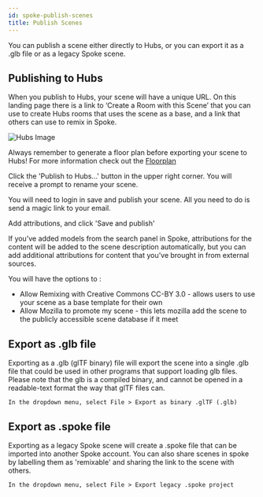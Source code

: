 ```yaml
---
id: spoke-publish-scenes
title: Publish Scenes
---
```


You can publish a scene either directly to Hubs, or you can export it as a .glb file or as a legacy Spoke scene. 

## Publishing to Hubs

When you publish to Hubs, your scene will have a unique URL. On this landing page there is a link to ‘Create a Room with this Scene’ that you can use to create Hubs rooms that uses the scene as a base, and a link that others can use to remix in Spoke. 

![Hubs Image](img/spoke-scene-remixing.jpeg)

Always remember to generate a floor plan before exporting your scene to Hubs! For more information check out the [Floorplan](./physics-and-navigation.html)

Click the 'Publish to Hubs...' button in the upper right corner. You will receive a prompt to rename your scene. 

You will need to login in save and publish your scene. All you need to do is send a magic link to your email. 

Add attributions, and click  'Save and publish'

If you’ve added models from the search panel in Spoke, attributions for the content will be added to the scene description automatically, but you can add additional attributions for content that you’ve brought in from external sources.

You will have the options to : 

* Allow Remixing with Creative Commons CC-BY 3.0 - allows users to use your scene as a base template for their own 
* Allow Mozilla to promote my scene - this lets mozilla add the scene to the publicly accessible scene database if it meet


## Export as .glb file

Exporting as a .glb (glTF binary) file will export the scene into a single .glb file that could be used in other programs that support loading glb files. Please note that the glb is a compiled binary, and cannot be opened in a readable-text format the way that glTF files can.

    In the dropdown menu, select File > Export as binary .glTF (.glb)
  

## Export as .spoke file

Exporting as a legacy Spoke scene will create a .spoke file that can be imported into another Spoke account. You can also share scenes in spoke by labelling them as 'remixable' and sharing the link to the scene with others.

    In the dropdown menu, select File > Export legacy .spoke project
